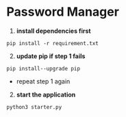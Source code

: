 # Password Manager


1. **install dependencies first**

`pip install -r requirement.txt`

2. **update pip if step 1 fails**

`pip install--upgrade pip`

- repeat step 1 again

2. **start the application**

`python3 starter.py`
